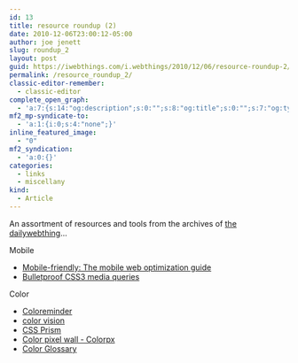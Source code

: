 ```yaml
---
id: 13
title: resource roundup (2)
date: 2010-12-06T23:00:12-05:00
author: joe jenett
slug: roundup_2
layout: post
guid: https://iwebthings.com/i.webthings/2010/12/06/resource-roundup-2/
permalink: /resource_roundup_2/
classic-editor-remember:
  - classic-editor
complete_open_graph:
  - 'a:7:{s:14:"og:description";s:0:"";s:8:"og:title";s:0:"";s:7:"og:type";s:0:"";s:12:"twitter:card";s:7:"summary";s:15:"twitter:creator";s:0:"";s:19:"twitter:description";s:0:"";s:8:"og:image";s:0:"";}'
mf2_mp-syndicate-to:
  - 'a:1:{i:0;s:4:"none";}'
inline_featured_image:
  - "0"
mf2_syndication:
  - 'a:0:{}'
categories:
  - links
  - miscellany
kind:
  - Article
---
```

  <p>An assortment of resources and tools from the archives of <a href="https://dwt-archives.joejenett.com/">the dailywebthing</a>...</p>
  Mobile
  <ul>
  <li><a href="http://dev.opera.com/articles/view/the-mobile-web-optimization-guide/">Mobile-friendly: The mobile web optimization guide</a></li>
  <li><a href="http://www.vcarrer.com/2010/07/bulletproof-css3-media-queries.html">Bulletproof CSS3 media queries</a></li>
  </ul>
  Color
  <ul>
  <li><a href="http://coloreminder.com/">Coloreminder</a></li>
  <li><a href="http://www.handprint.com/LS/CVS/color.html">color vision</a></li>
  <li><a href="http://cssprism.com/">CSS Prism</a></li>
  <li><a href="http://colorpx.com/">Color pixel wall - Colorpx</a></li>
  <li><a href="http://hilbert.people.uic.edu/Glossary.html">Color Glossary</a></li>
  </ul>
